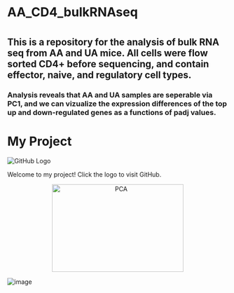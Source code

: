 # AA_CD4_bulkRNAseq
#
## This is a repository for the analysis of bulk RNA seq from AA and UA mice. All cells were flow sorted CD4+ before sequencing, and contain  effector, naive, and regulatory cell types.

### Analysis reveals that AA and UA samples are seperable via PC1, and we can vizualize the expression differences of the top up and down-regulated genes as a functions of padj values.

# My Project

![GitHub Logo](https://github.githubassets.com/images/modules/logos_page/GitHub-Mark.png)

Welcome to my project! Click the logo to visit GitHub.

<p align="center">
  <img src="https://github.com/ryanreis333/AA_CD4_bulkRNAseq/assets/16333059/578b56e1-573a-489b-843a-1e0608b9ef96" alt="PCA" width="300" height="200">
</p>


![image](https://github.com/ryanreis333/AA_CD4_bulkRNAseq/assets/16333059/8e5751cb-5c4f-43cf-af92-f81d8cca5331)

